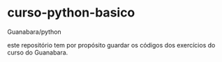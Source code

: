 # curso-python-basico
Guanabara/python

este repositório tem por propósito guardar os códigos dos exercícios do curso do Guanabara.